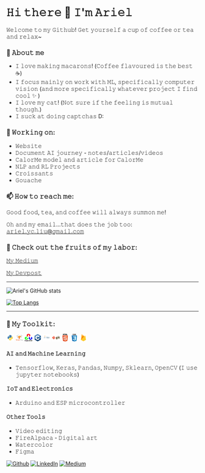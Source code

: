 # 𝙷𝚒 𝚝𝚑𝚎𝚛𝚎 👋 𝙸'𝚖 𝙰𝚛𝚒𝚎𝚕
𝚆𝚎𝚕𝚌𝚘𝚖𝚎 𝚝𝚘 𝚖𝚢 𝙶𝚒𝚝𝚑𝚞𝚋! 𝙶𝚎𝚝 𝚢𝚘𝚞𝚛𝚜𝚎𝚕𝚏 𝚊 𝚌𝚞𝚙 𝚘𝚏 𝚌𝚘𝚏𝚏𝚎𝚎 𝚘𝚛 𝚝𝚎𝚊 𝚊𝚗𝚍 𝚛𝚎𝚕𝚊𝚡~

### 🎐 𝙰𝚋𝚘𝚞𝚝 𝚖𝚎
- 𝙸 𝚕𝚘𝚟𝚎 𝚖𝚊𝚔𝚒𝚗𝚐 𝚖𝚊𝚌𝚊𝚛𝚘𝚗𝚜! (𝙲𝚘𝚏𝚏𝚎𝚎 𝚏𝚕𝚊𝚟𝚘𝚞𝚛𝚎𝚍 𝚒𝚜 𝚝𝚑𝚎 𝚋𝚎𝚜𝚝 ☕)
- 𝙸 𝚏𝚘𝚌𝚞𝚜 𝚖𝚊𝚒𝚗𝚕𝚢 𝚘𝚗 𝚠𝚘𝚛𝚔 𝚠𝚒𝚝𝚑 𝙼𝙻, 𝚜𝚙𝚎𝚌𝚒𝚏𝚒𝚌𝚊𝚕𝚕𝚢 𝚌𝚘𝚖𝚙𝚞𝚝𝚎𝚛 𝚟𝚒𝚜𝚒𝚘𝚗 (𝚊𝚗𝚍 𝚖𝚘𝚛𝚎 𝚜𝚙𝚎𝚌𝚒𝚏𝚒𝚌𝚊𝚕𝚕𝚢 𝚠𝚑𝚊𝚝𝚎𝚟𝚎𝚛 𝚙𝚛𝚘𝚓𝚎𝚌𝚝 𝙸 𝚏𝚒𝚗𝚍 𝚌𝚘𝚘𝚕 ✨ )
- 𝙸 𝚕𝚘𝚟𝚎 𝚖𝚢 𝚌𝚊𝚝! (𝙽𝚘𝚝 𝚜𝚞𝚛𝚎 𝚒𝚏 𝚝𝚑𝚎 𝚏𝚎𝚎𝚕𝚒𝚗𝚐 𝚒𝚜 𝚖𝚞𝚝𝚞𝚊𝚕 𝚝𝚑𝚘𝚞𝚐𝚑.)
- 𝙸 𝚜𝚞𝚌𝚔 𝚊𝚝 𝚍𝚘𝚒𝚗𝚐 𝚌𝚊𝚙𝚝𝚌𝚑𝚊𝚜 D:

### 🔨 𝚆𝚘𝚛𝚔𝚒𝚗𝚐 𝚘𝚗:
- 𝚆𝚎𝚋𝚜𝚒𝚝𝚎
- 𝙳𝚘𝚌𝚞𝚖𝚎𝚗𝚝 𝙰𝙸 𝚓𝚘𝚞𝚛𝚗𝚎𝚢 - 𝚗𝚘𝚝𝚎𝚜/𝚊𝚛𝚝𝚒𝚌𝚕𝚎𝚜/𝚟𝚒𝚍𝚎𝚘𝚜
- 𝙲𝚊𝚕𝚘𝚛𝙼𝚎 𝚖𝚘𝚍𝚎𝚕 𝚊𝚗𝚍 𝚊𝚛𝚝𝚒𝚌𝚕𝚎 𝚏𝚘𝚛 𝙲𝚊𝚕𝚘𝚛𝙼𝚎
- 𝙽𝙻𝙿 𝚊𝚗𝚍 𝚁𝙻 𝙿𝚛𝚘𝚓𝚎𝚌𝚝𝚜
- 𝙲𝚛𝚘𝚒𝚜𝚜𝚊𝚗𝚝𝚜
- 𝙶𝚘𝚞𝚊𝚌𝚑𝚎

### 📫 𝙷𝚘𝚠 𝚝𝚘 𝚛𝚎𝚊𝚌𝚑 𝚖𝚎:
𝙶𝚘𝚘𝚍 𝚏𝚘𝚘𝚍, 𝚝𝚎𝚊, 𝚊𝚗𝚍 𝚌𝚘𝚏𝚏𝚎𝚎 𝚠𝚒𝚕𝚕 𝚊𝚕𝚠𝚊𝚢𝚜 𝚜𝚞𝚖𝚖𝚘𝚗 𝚖𝚎!

𝙾𝚑 𝚊𝚗𝚍 𝚖𝚢 𝚎𝚖𝚊𝚒𝚕...𝚝𝚑𝚊𝚝 𝚍𝚘𝚎𝚜 𝚝𝚑𝚎 𝚓𝚘𝚋 𝚝𝚘𝚘:  [𝚊𝚛𝚒𝚎𝚕.𝚢𝚌.𝚕𝚒𝚞@𝚐𝚖𝚊𝚒𝚕.𝚌𝚘𝚖](mailto:ariel.yc.liu@gmail.com)

### 🍒 𝙲𝚑𝚎𝚌𝚔 𝚘𝚞𝚝 𝚝𝚑𝚎 𝚏𝚛𝚞𝚒𝚝𝚜 𝚘𝚏 𝚖𝚢 𝚕𝚊𝚋𝚘𝚛: 
[𝙼𝚢 𝙼𝚎𝚍𝚒𝚞𝚖 ](https://ariel-yc-liu.medium.com/)
    
[ 𝙼𝚢 𝙳𝚎𝚟𝚙𝚘𝚜𝚝](https://devpost.com/arielycliu)

---
![Ariel's GitHub stats](https://github-readme-stats.vercel.app/api?username=arielycliu&show_icons=true&bg_color=3346,9dabcb,e287c3&title_color=fff&text_color=fff&icon_color=fff)

[![Top Langs](https://github-readme-stats.vercel.app/api/top-langs/?username=arielycliu&layout=compact&bg_color=3346,9dabcb,e287c3&title_color=fff&text_color=fff)](https://github.com/arielycliu/github-readme-stats)

---
### 🧰 𝙼𝚢 𝚃𝚘𝚘𝚕𝚔𝚒𝚝: 
<code><img height="20" src="https://raw.githubusercontent.com/github/explore/80688e429a7d4ef2fca1e82350fe8e3517d3494d/topics/python/python.png"></code>
<code><img height="20" src="https://raw.githubusercontent.com/github/explore/80688e429a7d4ef2fca1e82350fe8e3517d3494d/topics/tensorflow/tensorflow.png"></code>
<code><img height="20" src="https://raw.githubusercontent.com/github/explore/80688e429a7d4ef2fca1e82350fe8e3517d3494d/topics/opencv/opencv.png"></code>
<code><img height="20" src="https://raw.githubusercontent.com/github/explore/80688e429a7d4ef2fca1e82350fe8e3517d3494d/topics/cpp/cpp.png"></code>
<code><img height="20" src="https://raw.githubusercontent.com/github/explore/80688e429a7d4ef2fca1e82350fe8e3517d3494d/topics/java/java.png"></code>
<code><img height="20" src="https://raw.githubusercontent.com/github/explore/80688e429a7d4ef2fca1e82350fe8e3517d3494d/topics/git/git.png"></code>
<code><img height="20" src="https://raw.githubusercontent.com/github/explore/80688e429a7d4ef2fca1e82350fe8e3517d3494d/topics/html/html.png"></code>
<code><img height="20" src="https://raw.githubusercontent.com/github/explore/80688e429a7d4ef2fca1e82350fe8e3517d3494d/topics/css/css.png"></code>
<code><img height="20" src="https://raw.githubusercontent.com/github/explore/80688e429a7d4ef2fca1e82350fe8e3517d3494d/topics/firebase/firebase.png"></code>

#### 𝙰𝙸 𝚊𝚗𝚍 𝙼𝚊𝚌𝚑𝚒𝚗𝚎 𝙻𝚎𝚊𝚛𝚗𝚒𝚗𝚐
- 𝚃𝚎𝚗𝚜𝚘𝚛𝚏𝚕𝚘𝚠, 𝙺𝚎𝚛𝚊𝚜, 𝙿𝚊𝚗𝚍𝚊𝚜, 𝙽𝚞𝚖𝚙𝚢, 𝚂𝚔𝚕𝚎𝚊𝚛𝚗, 𝙾𝚙𝚎𝚗𝙲𝚅 (𝙸 𝚞𝚜𝚎 𝚓𝚞𝚙𝚢𝚝𝚎𝚛 𝚗𝚘𝚝𝚎𝚋𝚘𝚘𝚔𝚜)

#### 𝙸𝚘𝚃 𝚊𝚗𝚍 𝙴𝚕𝚎𝚌𝚝𝚛𝚘𝚗𝚒𝚌𝚜
- 𝙰𝚛𝚍𝚞𝚒𝚗𝚘 𝚊𝚗𝚍 𝙴𝚂𝙿 𝚖𝚒𝚌𝚛𝚘𝚌𝚘𝚗𝚝𝚛𝚘𝚕𝚕𝚎𝚛

#### 𝙾𝚝𝚑𝚎𝚛 𝚃𝚘𝚘𝚕𝚜
- 𝚅𝚒𝚍𝚎𝚘 𝚎𝚍𝚒𝚝𝚒𝚗𝚐
- 𝙵𝚒𝚛𝚎𝙰𝚕𝚙𝚊𝚌𝚊 - 𝙳𝚒𝚐𝚒𝚝𝚊𝚕 𝚊𝚛𝚝
- 𝚆𝚊𝚝𝚎𝚛𝚌𝚘𝚕𝚘𝚛
- 𝙵𝚒𝚐𝚖𝚊

<p>
    <a href="https://github.com/arielycliu" target="_blank"><img alt="Github" src="https://img.shields.io/badge/GitHub-%2312100E.svg?&style=for-the-badge&logo=Github&logoColor=white" /></a> 
    <a href="https://www.linkedin.com/in/ariel-yc-liu/" target="_blank"><img alt="LinkedIn" src="https://img.shields.io/badge/linkedin-%230077B5.svg?&style=for-the-badge&logo=linkedin&logoColor=white" /></a> 
    <a href="https://ariel-yc-liu.medium.com/" target="_blank"><img alt="Medium" src="https://img.shields.io/badge/medium-%2312100E.svg?&style=for-the-badge&logo=medium&logoColor=white" /></a>
</p>

<!--

 <a href="https://twitter.com/Guibz16" target="_blank"><img alt="Twitter" src="https://img.shields.io/badge/twitter-%231DA1F2.svg?&style=for-the-badge&logo=twitter&logoColor=white" /></a> 

https://yaytext.com/monospace/
&bg_color=30,e96443,904e95

**arielycliu/arielycliu** is a ✨ _special_ ✨ repository because its `README.md` (this file) appears on your GitHub profile.

[![Ari's GitHub stats](https://github-readme-stats.vercel.app/api?username=arielycliu&show_icons=true&theme=gradient)](https://github.com/arielycliu/github-readme-stats)


Here are some ideas to get you started:

- 🔭 I’m currently working on ...
- 🌱 I’m currently learning ...
- 👯 I’m looking to collaborate on ...
- 🤔 I’m looking for help with ...
- 💬 Ask me about ...
- 📫 How to reach me: ...
- 😄 Pronouns: ...
- ⚡ Fun fact: ...
-->
